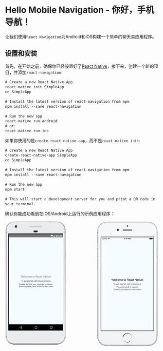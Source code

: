 # Hello Mobile Navigation - 你好，手机导航！

让我们使用`React Navigation`为Android和iOS构建一个简单的聊天类应用程序。

## 设置和安装

首先，在开始之前，确保你已经设置好了[React Native](https://reactnative.cn/docs/0.51/getting-started.html#content)，接下来，创建一个新的项目，并添加`react-navigation`:

```shell
# Create a new React Native App
react-native init SimpleApp
cd SimpleApp

# Install the latest version of react-navigation from npm
npm install --save react-navigation

# Run the new app
react-native run-android
# or:
react-native run-ios
```

如果你使用的是`create-react-native-app`，而不是`react-native init`:
```shell
# Create a new React Native App
create-react-native-app SimpleApp
cd SimpleApp

# Install the latest version of react-navigation from npm
npm install --save react-navigation

# Run the new app
npm start

# This will start a development server for you and print a QR code in your terminal.
```

确认你能成功看到在iOS/Android上运行的示例应用程序：

<img align="left" src="images/Android@2x.png" width="40%" height="40%">
<img align="right" src="images/iOS@2x.png" width="40%" height="40%">

